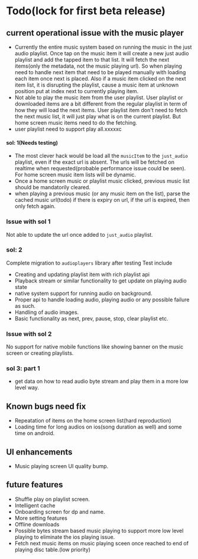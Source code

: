 # Todo(lock for first beta release)

## current operational issue with the music player
* Currently the entire music system based on running the music in the just audio playlist. Once tap on the music item it will create a new just audio playlist and add the tapped item to that list. It will fetch the next items(only the metadata, not the music playing url). So when playing need to handle next item that need to be played manually with loading each item once next is placed. Also if a music item clicked on the next item list, it is disrupting the playlist, cause a music item at unknown position
put at index next to currently playing item.
* Not able to play the music item from the user playlist. User playlist or downloaded items are a bit different from the regular playlist in term of how they will load the next items. User playlist item don't need to fetch the next music list, it will just play what is on the current playlist. But home screen music items need to do the fetching.
* user playlist need to support play all.xxxxxc 

#### sol: 1(Needs testing)
* The most clever hack would be load all the `musicItem` to the `just_audio` playlist, even if the exact url is absent. The urls will be fetched on realtime when requested(probable performance issue could be seen). For home screen music item lists will be dynamic.
* Once a home screen music or playlist music clicked, previous music list should be mandatorily cleared.
* when playing a previous music (or any music item on the list), parse the cached music url(todo) if there is expiry on url, if the url is expired, then only fetch again.
### Issue with sol 1
Not able to update the url once added to `just_audio` playlist.

### sol: 2
Complete migration to `audioplayers` library after testing
Test include
* Creating and updating playlist item with rich playlist api
* Playback stream or similar functionality to get update on playing audio state
* native system support for running audio on background.
* Proper api to handle loading audio, playing audio or any possible failure as such.
* Handling of audio images.
* Basic functionality as next, prev, pause, stop, clear playlist etc.

### Issue with sol 2
No support for native mobile functions like showing banner on the music screen or creating playlists.


### sol 3: part 1 
* get data on how to read audio byte stream and play them in a more low level way.


## Known bugs need fix
* Repeatation of items on the home screen list(hard reproduction)
* Loading time for long audios on ios(song duration as well) and some time on android.

## UI enhancements
* Music playing screen UI quality bump.

## future features
* Shuffle play on playlist screen.
* Intelligent cache
* Onboarding screen for dp and name.
* More setting features 
* Offline downloads
* Possible bytes stream based music playing to support more low level playing to eliminate the ios playing issue.
* Fetch next music items on music playing sceen once reached to end of playing disc table.(low priority)
